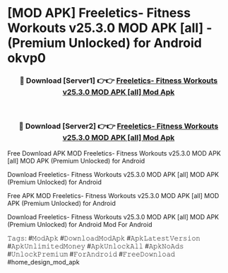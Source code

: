 # [MOD APK] Freeletics- Fitness Workouts v25.3.0 MOD APK [all]  - (Premium Unlocked) for Android okvp0



<div align="center">
<h3>🔴 Download [Server1] 👉👉 <a href="https://momento.my/?title=Freeletics-_Fitness_Workouts_v25.3.0_MOD_APK_[all]_">Freeletics- Fitness Workouts v25.3.0 MOD APK [all]  Mod Apk</a></h3><br>

<h3>🔴 Download [Server2] 👉👉 <a href="https://momento.my/?title=Freeletics-_Fitness_Workouts_v25.3.0_MOD_APK_[all]_">Freeletics- Fitness Workouts v25.3.0 MOD APK [all]  Mod Apk</a></h3>
</div>



Free Download APK MOD Freeletics- Fitness Workouts v25.3.0 MOD APK [all]  MOD APK (Premium Unlocked) for Android

Download Freeletics- Fitness Workouts v25.3.0 MOD APK [all]  MOD APK (Premium Unlocked) for Android

Free APK MOD Freeletics- Fitness Workouts v25.3.0 MOD APK [all]  MOD APK (Premium Unlocked) for Android

Download Freeletics- Fitness Workouts v25.3.0 MOD APK [all]  MOD APK (Premium Unlocked) for Android Mod For Android

𝚃𝚊𝚐𝚜: #𝙼𝚘𝚍𝙰𝚙𝚔 #𝙳𝚘𝚠𝚗𝚕𝚘𝚊𝚍𝙼𝚘𝚍𝙰𝚙𝚔 #𝙰𝚙𝚔𝙻𝚊𝚝𝚎𝚜𝚝𝚅𝚎𝚛𝚜𝚒𝚘𝚗 #𝙰𝚙𝚔𝚄𝚗𝚕𝚒𝚖𝚒𝚝𝚎𝚍𝙼𝚘𝚗𝚎𝚢 #𝙰𝚙𝚔𝚄𝚗𝚕𝚘𝚌𝚔𝙰𝚕𝚕 #𝙰𝚙𝚔𝙽𝚘𝙰𝚍𝚜 #𝚄𝚗𝚕𝚘𝚌𝚔𝙿𝚛𝚎𝚖𝚒𝚞𝚖 #𝙵𝚘𝚛𝙰𝚗𝚍𝚛𝚘𝚒𝚍 #𝙵𝚛𝚎𝚎𝙳𝚘𝚠𝚗𝚕𝚘𝚊𝚍 #home_design_mod_apk
